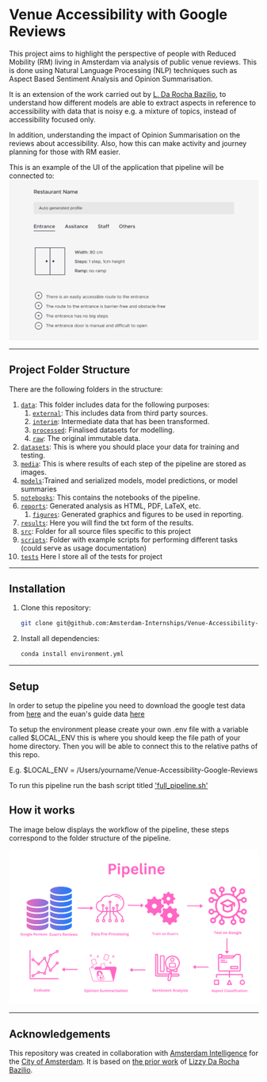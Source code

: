 # Venue Accessibility with Google Reviews 

This project aims to highlight the perspective of people with Reduced Mobility (RM) living in Amsterdam via analysis of public venue reviews. This is done using Natural Language Processing (NLP) techniques such as Aspect Based Sentiment Analysis and Opinion Summarisation. 

It is an extension of the work carried out by [L. Da Rocha Bazilio](https://github.com/Amsterdam-Internships/Venue-Accessibility-NLP), to understand how different models are able to extract aspects in reference to accessibility with data that is noisy e.g. a mixture of topics, instead of accessibility focused only.

In addition, understanding the impact of Opinion Summarisation on the reviews about accessibility. Also, how this can make activity and journey planning for those with RM easier. 


This is an example of the UI of the application that pipeline will be connected to:
![](media/examples/venue-accessibility-example-profile-cropped.png)


---


## Project Folder Structure

There are the following folders in the structure:

1) [`data`](./data): This folder includes data for the following purposes:
    1) [`external`](./data/external/): This includes data from third party sources.
    1) [`interim`](./data/interim/): Intermediate data that has been transformed.
    1) [`processed`](./data/processed/): Finalised datasets for modelling.
    1) [`raw`](./data/raw/): The original immutable data.
1) [`datasets`](./datasets): This is where you should place your data for training and testing.
1) [`media`](./media): This is where results of each step of the pipeline are stored as images.
1) [`models`](./models/):Trained and serialized models, model predictions, or model summaries
1) [`notebooks`](./notebooks): This contains the notebooks of the pipeline.
1) [`reports`](./reports/): Generated analysis as HTML, PDF, LaTeX, etc.
    1) [`figures`](./reports/figures/): Generated graphics and figures to be used in reporting.
1) [`results`](./results): Here you will find the txt form of the results.
1) [`src`](./src): Folder for all source files specific to this project
1) [`scripts`](./scripts): Folder with example scripts for performing different tasks (could serve as usage documentation)
1) [`tests`](./tests) Here I store all of the tests for project
---


## Installation


1) Clone this repository:
    ```bash
    git clone git@github.com:Amsterdam-Internships/Venue-Accessibility-Google-Reviews.git
    ```

2) Install all dependencies:
    ```bash
    conda install environment.yml
    ```
---

## Setup
In order to setup the pipeline you need to download the google test data from [here](https://drive.google.com/file/d/1WrLIbSGdlAWDTXPwJo35xIgzQlaa0ujz/view?usp=sharing) and the euan's guide data [here](https://docs.google.com/spreadsheets/d/1G1mwijJqQ5LTivIA3fMOZm_3SEJ1Jg_v/edit?usp=share_link&ouid=106259336767035025054&rtpof=true&sd=true)

To setup the environment please create your own .env file with a variable called $LOCAL_ENV this is where you should keep the file path of your home directory. Then you will be able to connect this to the relative paths of this repo. 

E.g.  $LOCAL_ENV = /Users/yourname/Venue-Accessibility-Google-Reviews

To run this pipeline run the bash script titled ['full_pipeline.sh'](./scripts/full_pipeline.sh)





## How it works

The image below displays the workflow of the pipeline, these steps correspond to the folder structure of the pipeline.

![](media/examples/pipeline_steps.png)

---
## Acknowledgements


This repository was created in collaboration with [Amsterdam Intelligence](https://amsterdamintelligence.com/) for the [City of Amsterdam](https://www.amsterdam.nl/). It is based on [the prior work](https://github.com/Amsterdam-Internships/Venue-Accessibility-NLP) of [Lizzy Da Rocha Bazilio](https://www.linkedin.com/in/lizzy-da-rocha-bazilio/).
